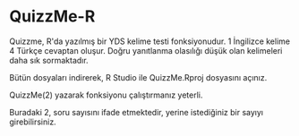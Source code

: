 # QuizzMe-R
Quizzme, R'da yazılmış bir YDS kelime testi fonksiyonudur.
1 İngilizce kelime 4 Türkçe cevaptan oluşur. Doğru yanıtlanma olasılığı düşük olan kelimeleri daha sık sormaktadır.


Bütün dosyaları indirerek, R Studio ile QuizzMe.Rproj dosyasını açınız.

QuizzMe(2) yazarak fonksiyonu çalıştırmanız yeterli.

Buradaki 2, soru sayısını ifade etmektedir, yerine istediğiniz bir sayıyı girebilirsiniz.
